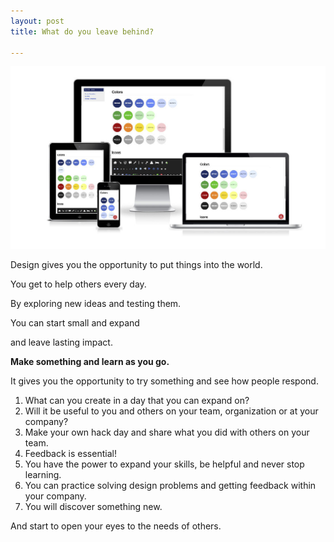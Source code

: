 ```yaml
---
layout: post
title: What do you leave behind?

---
```

![](/uploads/color-1.jpg)

Design gives you the opportunity to put things into the world.

You get to help others every day.

By exploring new ideas and testing them.

You can start small and expand

and leave lasting impact.

**Make something and learn as you go.**

It gives you the opportunity to try something and see how people respond.

1. What can you create in a day that you can expand on?
2. Will it be useful to you and others on your team, organization or at your company?
3. Make your own hack day and share what you did with others on your team.
4. Feedback is essential!
5. You have the power to expand your skills, be helpful and never stop learning.
6. You can practice solving design problems and getting feedback within your company.
7. You will discover something new.

  
And start to open your eyes to the needs of others.
